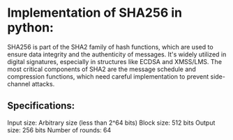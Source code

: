 # Implementation of SHA256 in python:

SHA256 is part of the SHA2 family of hash functions, which are used to ensure data integrity and the authenticity of messages. It's widely utilized in digital signatures, especially in structures like ECDSA and XMSS/LMS. The most critical components of SHA2 are the message schedule and compression functions, which need careful implementation to prevent side-channel attacks.

## Specifications:
Input size: Arbitrary size (less than 2^64 bits)
Block size: 512 bits
Output size: 256 bits
Number of rounds: 64


